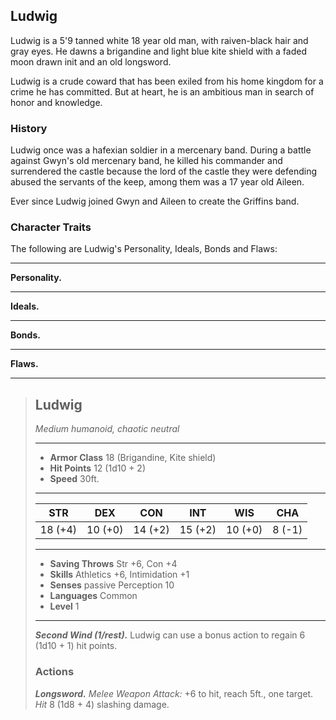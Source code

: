 ## Ludwig
Ludwig is a 5'9 tanned white 18 year old man, with raiven-black hair and gray eyes. He dawns a brigandine and light blue kite shield with a faded moon drawn init and an old longsword.

Ludwig is a crude coward that has been exiled from his home kingdom for a crime he has committed. But at heart, he is an ambitious man in search of honor and knowledge.

### History
Ludwig once was a hafexian soldier in a mercenary band. During a battle against Gwyn's old mercenary band, he killed his commander and surrendered the castle because the lord of the castle they were defending abused the servants of the keep, among them was a 17 year old Aileen. 

Ever since Ludwig joined Gwyn and Aileen to create the Griffins band.

### Character Traits
The following are Ludwig's Personality, Ideals, Bonds and Flaws:
___
**Personality.**

___
**Ideals.**

___
**Bonds.**

___
**Flaws.**


___
> ## Ludwig
>*Medium humanoid, chaotic neutral*
> ___
> - **Armor Class** 18 (Brigandine, Kite shield)
> - **Hit Points** 12 (1d10 + 2)
> - **Speed** 30ft.
>___
>|   STR   |   DEX   |   CON   |   INT   |   WIS   |   CHA   |
>|:-------:|:-------:|:-------:|:-------:|:-------:|:-------:|
>| 18 (+4) | 10 (+0) | 14 (+2) | 15 (+2) | 10 (+0) |  8 (-1) |
>___
> - **Saving Throws** Str +6, Con +4
> - **Skills** Athletics +6, Intimidation +1
> - **Senses** passive Perception 10
> - **Languages** Common
> - **Level** 1
> ___
> ***Second Wind (1/rest).*** Ludwig can use a bonus action to regain 6 (1d10 + 1) hit points.
>
> ### Actions
> ***Longsword.*** *Melee Weapon Attack:* +6 to hit, reach 5ft., one target. *Hit* 8 (1d8 + 4) slashing damage. 
>